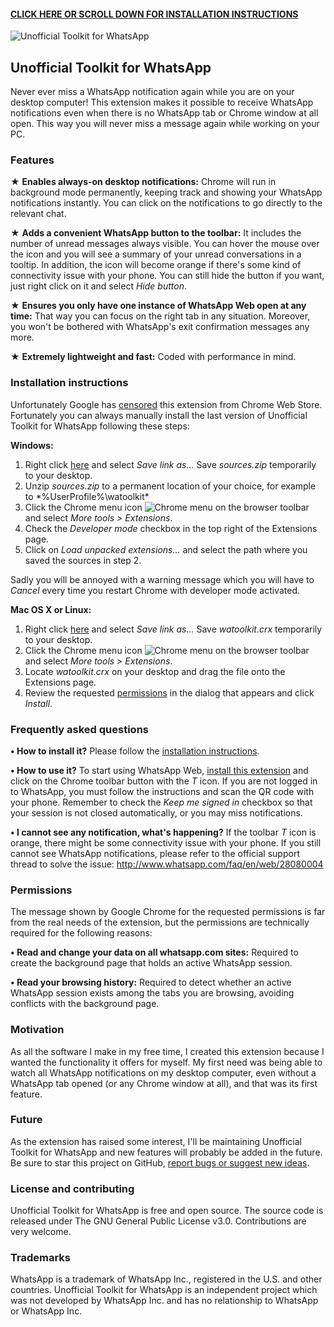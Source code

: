 #### [CLICK HERE OR SCROLL DOWN FOR INSTALLATION INSTRUCTIONS](#installation-instructions)

![Unofficial Toolkit for WhatsApp](https://raw.githubusercontent.com/cprcrack/Unofficial-Toolkit-for-WhatsApp/master/resources/chrome_web_store_promo_1400x560.png)

## Unofficial Toolkit for WhatsApp

Never ever miss a WhatsApp notification again while you are on your desktop computer! This extension makes it possible to receive WhatsApp notifications even when there is no WhatsApp tab or Chrome window at all open. This way you will never miss a message again while working on your PC.

### Features

★ **Enables always-on desktop notifications:** Chrome will run in background mode permanently, keeping track and showing your WhatsApp notifications instantly. You can click on the notifications to go directly to the relevant chat.

★ **Adds a convenient WhatsApp button to the toolbar:** It includes the number of unread messages always visible. You can hover the mouse over the icon and you will see a summary of your unread conversations in a tooltip. In addition, the icon will become orange if there's some kind of connectivity issue with your phone. You can still hide the button if you want, just right click on it and select *Hide button*.

★ **Ensures you only have one instance of WhatsApp Web open at any time:** That way you can focus on the right tab in any situation. Moreover, you won't be bothered with WhatsApp's exit confirmation messages any more.

★ **Extremely lightweight and fast:** Coded with performance in mind.

### Installation instructions

Unfortunately Google has [censored](http://www.reddit.com/r/chrome/comments/2u2yi4/google_censored_my_whatsapp_extension_without_any/) this extension from Chrome Web Store. Fortunately you can always manually install the last version of Unofficial Toolkit for WhatsApp following these steps:

**Windows:**

1. Right click [here](https://raw.githubusercontent.com/cprcrack/Unofficial-Toolkit-for-WhatsApp/master/release/latest/sources.zip) and select *Save link as...* Save *sources.zip* temporarily to your desktop.
2. Unzip *sources.zip* to a permanent location of your choice, for example to *%UserProfile%\watoolkit\*
3. Click the Chrome menu icon ![Chrome menu](https://raw.githubusercontent.com/cprcrack/Unofficial-Toolkit-for-WhatsApp/master/resources/chrome_menu.png) on the browser toolbar and select *More tools > Extensions*.
4. Check the *Developer mode* checkbox in the top right of the Extensions page.
5. Click on *Load unpacked extensions...* and select the path where you saved the sources in step 2.

Sadly you will be annoyed with a warning message which you will have to *Cancel* every time you restart Chrome with developer mode activated.

**Mac OS X or Linux:**

1. Right click [here](https://raw.githubusercontent.com/cprcrack/Unofficial-Toolkit-for-WhatsApp/master/release/latest/watoolkit.crx) and select *Save link as...* Save *watoolkit.crx* temporarily to your desktop.
2. Click the Chrome menu icon ![Chrome menu](https://raw.githubusercontent.com/cprcrack/Unofficial-Toolkit-for-WhatsApp/master/resources/chrome_menu.png) on the browser toolbar and select *More tools > Extensions*.
3. Locate *watoolkit.crx* on your desktop and drag the file onto the Extensions page.
4. Review the requested [permissions](#permissions) in the dialog that appears and click *Install*.

### Frequently asked questions

**• How to install it?** Please follow the [installation instructions](#installation-instructions).

**• How to use it?** To start using WhatsApp Web, [install this extension](#installation-instructions) and click on the Chrome toolbar button with the *T* icon. If you are not logged in to WhatsApp, you must follow the instructions and scan the QR code with your phone. Remember to check the *Keep me signed in* checkbox so that your session is not closed automatically, or you may miss notifications.

**• I cannot see any notification, what's happening?** If the toolbar *T* icon is orange, there might be some connectivity issue with your phone. If you still cannot see WhatsApp notifications, please refer to the official support thread to solve the issue: http://www.whatsapp.com/faq/en/web/28080004

### Permissions

The message shown by Google Chrome for the requested permissions is far from the real needs of the extension, but the permissions are technically required for the following reasons:

**• Read and change your data on all whatsapp.com sites:** Required to create the background page that holds an active WhatsApp session.

**• Read your browsing history:** Required to detect whether an active WhatsApp session exists among the tabs you are browsing, avoiding conflicts with the background page.

### Motivation

As all the software I make in my free time, I created this extension because I wanted the functionality it offers for myself. My first need was being able to watch all WhatsApp notifications on my desktop computer, even without a WhatsApp tab opened (or any Chrome window at all), and that was its first feature.

### Future

As the extension has raised some interest, I'll be maintaining Unofficial Toolkit for WhatsApp and new features will probably be added in the future. Be sure to star this project on GitHub, [report bugs or suggest new ideas](https://github.com/cprcrack/Unofficial-Toolkit-for-WhatsApp/issues/new).

### License and contributing

Unofficial Toolkit for WhatsApp is free and open source. The source code is released under The GNU General Public License v3.0. Contributions are very welcome.

### Trademarks

WhatsApp is a trademark of WhatsApp Inc., registered in the U.S. and other countries. Unofficial Toolkit for WhatsApp is an independent project which was not developed by WhatsApp Inc. and has no relationship to WhatsApp or WhatsApp Inc.
